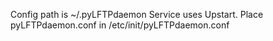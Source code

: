 Config path is ~/.pyLFTPdaemon
Service uses Upstart. Place pyLFTPdaemon.conf in /etc/init/pyLFTPdaemon.conf 